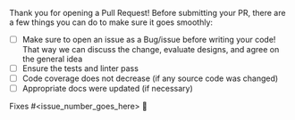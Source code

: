 Thank you for opening a Pull Request! Before submitting your PR, there are a few things you can do to make sure it goes smoothly:
- [ ] Make sure to open an issue as a Bug/issue before writing your code!  That way we can discuss the change, evaluate designs, and agree on the general idea
- [ ] Ensure the tests and linter pass
- [ ] Code coverage does not decrease (if any source code was changed)
- [ ] Appropriate docs were updated (if necessary)

Fixes #<issue_number_goes_here> 🦕